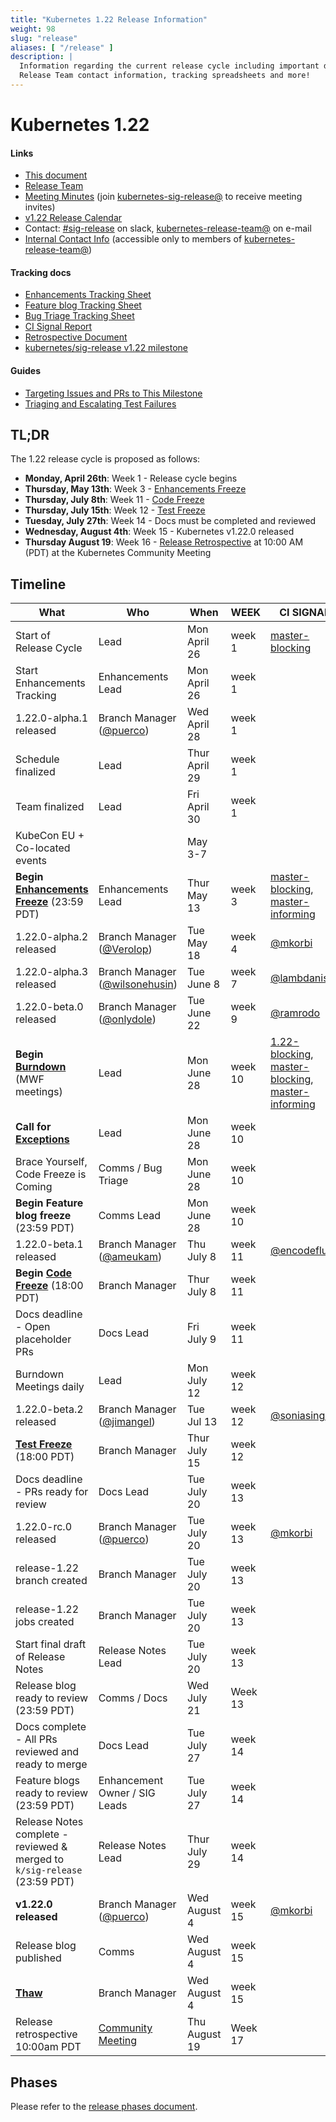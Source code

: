 ```yaml
---
title: "Kubernetes 1.22 Release Information"
weight: 98
slug: "release"
aliases: [ "/release" ]
description: |
  Information regarding the current release cycle including important dates,
  Release Team contact information, tracking spreadsheets and more!
---
```


# Kubernetes 1.22

#### Links

* [This document](https://git.k8s.io/sig-release/releases/release-1.22/README.md)
* [Release Team](https://github.com/kubernetes/sig-release/blob/master/releases/release-1.22/release-team.md)
* [Meeting Minutes](http://bit.ly/k8s122-releasemtg) (join [kubernetes-sig-release@] to receive meeting invites)
* [v1.22 Release Calendar][k8s122-calendar]
* Contact: [#sig-release] on slack, [kubernetes-release-team@] on e-mail
* [Internal Contact Info][Internal Contact Info] (accessible only to members of [kubernetes-release-team@])

#### Tracking docs

* [Enhancements Tracking Sheet](https://bit.ly/k8s122-enhancements)
* [Feature blog Tracking Sheet](http://bit.ly/k8s122-feature-blog)
* [Bug Triage Tracking Sheet](https://bit.ly/1-22-bug-triage-tracking)
* [CI Signal Report](https://docs.google.com/document/d/1SjO1632JRUWqR_Jxg5h0ixezqn9yStU5I7n-gyV15NY/edit?usp=sharing)
* [Retrospective Document][Retrospective Document]
* [kubernetes/sig-release v1.22 milestone](https://github.com/kubernetes/kubernetes/milestone/50)

#### Guides

* [Targeting Issues and PRs to This Milestone](https://git.k8s.io/community/contributors/devel/sig-release/release.md)
* [Triaging and Escalating Test Failures](https://git.k8s.io/community/contributors/devel/sig-testing/testing.md#troubleshooting-a-failure)

## TL;DR

The 1.22 release cycle is proposed as follows:

- **Monday, April 26th**: Week 1 - Release cycle begins
- **Thursday, May 13th**: Week 3 - [Enhancements Freeze](../release_phases.md#enhancements-freeze)
- **Thursday, July 8th**: Week 11 - [Code Freeze](../release_phases.md#code-freeze)
- **Thursday, July 15th**: Week 12 - [Test Freeze](../release_phases.md#test-freeze)
- **Tuesday, July 27th**: Week 14 - Docs must be completed and reviewed
- **Wednesday, August 4th**: Week 15 - Kubernetes v1.22.0 released
- **Thursday August 19**: Week 16 - [Release Retrospective](https://zoom.us/j/91768411674?pwd=MVpqL0ZHbGFYMnpXVXpybTBvalFRQT09) at 10:00 AM (PDT) at the Kubernetes Community Meeting

## Timeline

| **What** | **Who** | **When** | **WEEK** | **CI SIGNAL** |
|---|---|-------|---|---|
| Start of Release Cycle | Lead | Mon April 26 | week 1 | [master-blocking] |
| Start Enhancements Tracking | Enhancements Lead | Mon April 26 | week 1 | |
| 1.22.0-alpha.1 released | Branch Manager ([@puerco](https://github.com/puerco)) | Wed April 28  | week 1 | |
| Schedule finalized | Lead | Thur April 29 | week 1 | |
| Team finalized | Lead | Fri April 30 | week 1 | |
| KubeCon EU + Co-located events | | May 3-7 | | |
| **Begin [Enhancements Freeze]** (23:59 PDT) | Enhancements Lead | Thur May 13 | week 3 | [master-blocking], [master-informing] |
| 1.22.0-alpha.2 released | Branch Manager ([@Verolop](https://github.com/Verolop)) | Tue May 18 | week 4 |[@mkorbi](https://github.com/mkorbi) |
| 1.22.0-alpha.3 released | Branch Manager ([@wilsonehusin](https://github.com/wilsonehusin)) | Tue June 8 | week 7 | [@lambdanis](https://github.com/lambdanis) |
| 1.22.0-beta.0 released | Branch Manager ([@onlydole](https://github.com/onlydole)) | Tue June 22 | week 9 |[@ramrodo](https://github.com/ramrodo) |
| **Begin [Burndown]** (MWF meetings) | Lead | Mon June 28 | week 10 | [1.22-blocking], [master-blocking], [master-informing] |
| **Call for [Exceptions][Exception]** | Lead | Mon June 28 | week 10 | |
| Brace Yourself, Code Freeze is Coming | Comms / Bug Triage | Mon June 28 | week 10 | |
| **Begin Feature blog freeze** (23:59 PDT) | Comms Lead | Mon June 28 | week 10 | |
| 1.22.0-beta.1 released | Branch Manager ([@ameukam](https://github.com/ameukam)) | Thu July 8 | week 11 | [@encodeflush](https://github.com/encodeflush)|
| **Begin [Code Freeze]** (18:00 PDT) | Branch Manager | Thur July 8 | week 11 | |
| Docs deadline - Open placeholder PRs | Docs Lead | Fri July 9 | week 11 | |
| Burndown Meetings daily| Lead | Mon July 12 | week 12 | |
| 1.22.0-beta.2 released | Branch Manager ([@jimangel](https://github.com/jimangel)) | Tue Jul 13 | week 12 | [@soniasingla](https://github.com/soniasingla)|
| **[Test Freeze]** (18:00 PDT) | Branch Manager | Thur July 15 | week 12 | |
| Docs deadline - PRs ready for review | Docs Lead | Tue July 20 | week 13 | |
| 1.22.0-rc.0 released | Branch Manager ([@puerco](https://github.com/puerco)) | Tue July 20 | week 13 | [@mkorbi](https://github.com/mkorbi) |
| release-1.22 branch created | Branch Manager | Tue July 20 | week 13 | |
| release-1.22 jobs created | Branch Manager | Tue July 20 | week 13 | |
| Start final draft of Release Notes | Release Notes Lead | Tue July 20 | week 13 | |
| Release blog ready to review (23:59 PDT) | Comms / Docs | Wed July 21 | Week 13 | |
| Docs complete - All PRs reviewed and ready to merge | Docs Lead | Tue July 27 | week 14 | |
| Feature blogs ready to review (23:59 PDT)| Enhancement Owner / SIG Leads | Tue July 27 | week 14 | |
| Release Notes complete - reviewed & merged to `k/sig-release` (23:59 PDT) | Release Notes Lead | Thur July 29 | week 14 | |
| **v1.22.0 released** | Branch Manager ([@puerco](https://github.com/puerco)) | Wed August 4 | week 15 | [@mkorbi](https://github.com/mkorbi) |
| Release blog published | Comms | Wed August 4 | week 15 | |
| **[Thaw]** | Branch Manager | Wed August 4 | week 15 | |
| Release retrospective 10:00am PDT | [Community Meeting](https://zoom.us/j/91768411674?pwd=MVpqL0ZHbGFYMnpXVXpybTBvalFRQT09) | Thu August 19 | Week 17 | |

## Phases

Please refer to the [release phases document](../release_phases.md).

[k8s122-calendar]: https://bit.ly/k8s-release-cal
[Internal Contact Info]: TBD
[Retrospective Document]: http://bit.ly/k8s122-retro

[Enhancements Freeze]: ../release_phases.md#enhancements-freeze
[Burndown]: ../release_phases.md#burndown
[Code Freeze]: ../release_phases.md#code-freeze
[Exception]: ../release_phases.md#exceptions
[Thaw]: ../release_phases.md#thaw
[Test Freeze]: ../release_phases.md#test-freeze

[kubernetes-release-team@]: https://groups.google.com/a/kubernetes.io/g/release-team
[kubernetes-sig-release@]: https://groups.google.com/forum/#!forum/kubernetes-sig-release
[#sig-release]: https://kubernetes.slack.com/messages/sig-release/
[kubernetes-release-calendar]: https://bit.ly/k8s-release-cal
[kubernetes/kubernetes]: https://github.com/kubernetes/kubernetes

[master-blocking]: https://testgrid.k8s.io/sig-release-master-blocking#Summary
[master-informing]: https://testgrid.k8s.io/sig-release-master-informing#Summary
[1.22-blocking]: https://testgrid.k8s.io/sig-release-1.22-blocking#Summary

[exception requests]: ../EXCEPTIONS.md
[release phases document]: ../release_phases.md
